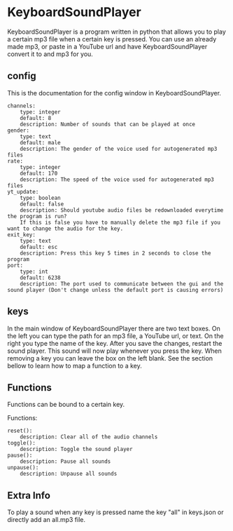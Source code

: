 # KeyboardSoundPlayer

KeyboardSoundPlayer is a program written in python that allows you to play a certain mp3 file when a certain key is
pressed. You can use an already made mp3, or paste in a YouTube url and have KeyboardSoundPlayer convert it to and mp3 for you.

## config

This is the documentation for the config window in KeyboardSoundPlayer.

    channels:
        type: integer
        default: 8
        description: Number of sounds that can be played at once
    gender:
        type: text
        default: male
        description: The gender of the voice used for autogenerated mp3 files
    rate:
        type: integer
        default: 170
        description: The speed of the voice used for autogenerated mp3 files
    yt_update:
        type: boolean
        default: false
        description: Should youtube audio files be redownloaded everytime the program is run? 
        If this is false you have to manually delete the mp3 file if you want to change the audio for the key.
    exit_key:
        type: text
        default: esc
        description: Press this key 5 times in 2 seconds to close the program
    port:
        type: int
        default: 6238
        description: The port used to communicate between the gui and the sound player (Don't change unless the default port is causing errors) 

## keys

In the main window of KeyboardSoundPlayer there are two text boxes. On the left you can type the path for an mp3 file, a YouTube url, or text.
On the right you type the name of the key. After you save the changes, restart the sound player. This sound will now play whenever you press the key.
When removing a key you can leave the box on the left blank. See the section bellow to learn how to map a function to a key.

## Functions

Functions can be bound to a certain key.

Functions:

    reset():
        description: Clear all of the audio channels
    toggle():
        description: Toggle the sound player
    pause():
        description: Pause all sounds
    unpause():
        description: Unpause all sounds

## Extra Info

To play a sound when any key is pressed name the key "all" in keys.json or directly add an all.mp3 file.
    